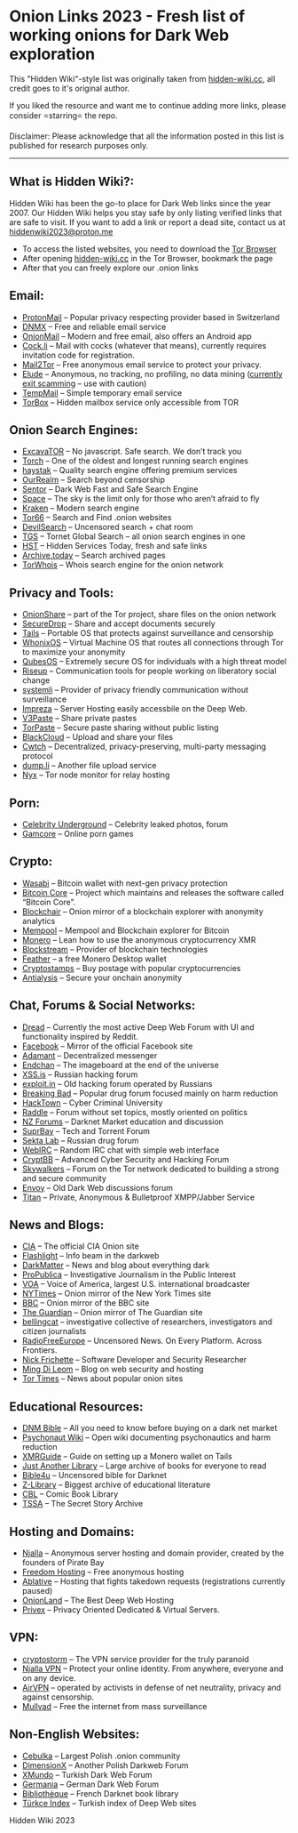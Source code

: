 Onion Links 2023 - Fresh list of working onions for Dark Web exploration
================
This "Hidden Wiki"-style list was originally taken from [hidden-wiki.cc](https://hidden-wiki.cc), all credit goes to it's original author.   

If you liked the resource and want me to continue adding more links, please consider :star:starring:star:  the repo.

Disclaimer: Please acknowledge that all the information posted in this list is published for research purposes only.

------------------
What is Hidden Wiki?:
---------------------
Hidden Wiki has been the go-to place for Dark Web links since the year 2007. Our Hidden Wiki helps you stay safe by only listing verified links that are safe to visit. If you want to add a link or report a dead site, contact us at hiddenwiki2023@proton.me

*   To access the listed websites, you need to download the [Tor Browser](https://www.torproject.org/download/)
*   After opening [hidden-wiki.cc](https://hidden-wiki.cc) in the Tor Browser, bookmark the page
*   After that you can freely explore our .onion links

Email:
---------------------

*   [ProtonMail](https://protonmailrmez3lotccipshtkleegetolb73fuirgj7r4o4vfu7ozyd.onion/) – Popular privacy respecting provider based in Switzerland
*   [DNMX](http://dnmxjaitaiafwmss2lx7tbs5bv66l7vjdmb5mtb3yqpxqhk3it5zivad.onion/) – Free and reliable email service
*   [OnionMail](http://pflujznptk5lmuf6xwadfqy6nffykdvahfbljh7liljailjbxrgvhfid.onion/) – Modern and free email, also offers an Android app
*   [Cock.li](http://rurcblzhmdk22kttfkel2zduhyu3r6to7knyc7wiorzrx5gw4c3lftad.onion/) – Mail with cocks (whatever that means), currently requires invitation code for registration.
*   [Mail2Tor](http://mail2torjgmxgexntbrmhvgluavhj7ouul5yar6ylbvjkxwqf6ixkwyd.onion/) – Free anonymous email service to protect your privacy.
*   [Elude](http://eludemailxhnqzfmxehy3bk5guyhlxbunfyhkcksv4gvx6d3wcf6smad.onion/) – Anonymous, no tracking, no profiling, no data mining ([currently exit scamming](https://hidden-wiki.cc/elude-exit-scam-allert/) – use with caution)
*   [TempMail](http://tempmail4gi5qfqzjs2bxo3wf6eurpelxmior6ohzq5vw7aeay67wiyd.onion/) – Simple temporary email service
*   [TorBox](http://torbox36ijlcevujx7mjb4oiusvwgvmue7jfn2cvutwa6kl6to3uyqad.onion/) – Hidden mailbox service only accessible from TOR

Onion Search Engines:
---------------------

*   [ExcavaTOR](http://2fd6cemt4gmccflhm6imvdfvli3nf7zn6rfrwpsy7uhxrgbypvwf5fad.onion) – No javascript. Safe search. We don’t track you
*   [Torch](http://torchdeedp3i2jigzjdmfpn5ttjhthh5wbmda2rr3jvqjg5p77c54dqd.onion/) – One of the oldest and longest running search engines
*   [haystak](http://haystak5njsmn2hqkewecpaxetahtwhsbsa64jom2k22z5afxhnpxfid.onion) – Quality search engine offering premium services
*   [OurRealm](http://orealmvxooetglfeguv2vp65a3rig2baq2ljc7jxxs4hsqsrcemkxcad.onion) – Search beyond censorship
*   [Sentor](http://e27slbec2ykiyo26gfuovaehuzsydffbit5nlxid53kigw3pvz6uosqd.onion/) – Dark Web Fast and Safe Search Engine
*   [Space](http://spacednczzrstmwlrt2olozfyrxcnrn3seyz2t4nhigujx5yivfy23id.onion/) – The sky is the limit only for those who aren’t afraid to fly
*   [Kraken](http://krakenai2gmgwwqyo7bcklv2lzcvhe7cxzzva2xpygyax5f33oqnxpad.onion/) – Modern search engine
*   [Tor66](http://tor66sewebgixwhcqfnp5inzp5x5uohhdy3kvtnyfxc2e5mxiuh34iid.onion/) – Search and Find .onion websites
*   [DevilSearch](http://search65pq2x5oh4o4qlxk2zvoa5zhbfi6mx4br4oc33rpxuayauwsqd.onion) – Uncensored search + chat room
*   [TGS](http://xcprh4cjas33jnxgs3zhakof6mctilfxigwjcsevdfap7vtyj57lmjad.onion/tgs/) – Tornet Global Search – all onion search engines in one
*   [HST](http://q3o3hdjbf6vwxdnpskyhxw7w7rnmnfhz2szbuala4q24x6csbp7adiad.onion/) – Hidden Services Today, fresh and safe links
*   [Archive.today](http://archiveiya74codqgiixo33q62qlrqtkgmcitqx5u2oeqnmn5bpcbiyd.onion/) – Search archived pages
*   [TorWhois](http://torwhois2wo3cdwveznqlf2jz7ezm6icqrmnnr3fnez67vnyatqc65ad.onion/) – Whois search engine for the onion network

Privacy and Tools:
------------------

*   [OnionShare](http://lldan5gahapx5k7iafb3s4ikijc4ni7gx5iywdflkba5y2ezyg6sjgyd.onion/) – part of the Tor project, share files on the onion network
*   [SecureDrop](http://sdolvtfhatvsysc6l34d65ymdwxcujausv7k5jk4cy5ttzhjoi6fzvyd.onion/) – Share and accept documents securely
*   [Tails](https://tails.boum.org/) – Portable OS that protects against surveillance and censorship
*   [WhonixOS](http://www.dds6qkxpwdeubwucdiaord2xgbbeyds25rbsgr73tbfpqpt4a6vjwsyd.onion/) – Virtual Machine OS that routes all connections through Tor to maximize your anonymity
*   [QubesOS](http://qubesosfasa4zl44o4tws22di6kepyzfeqv3tg4e3ztknltfxqrymdad.onion/) – Extremely secure OS for individuals with a high threat model
*   [Riseup](http://vww6ybal4bd7szmgncyruucpgfkqahzddi37ktceo3ah7ngmcopnpyyd.onion/) – Communication tools for people working on liberatory social change
*   [systemli](http://7sk2kov2xwx6cbc32phynrifegg6pklmzs7luwcggtzrnlsolxxuyfyd.onion) – Provider of privacy friendly communication without surveillance
*   [Impreza](https://imprezareshna326gqgmbdzwmnad2wnjmeowh45bs2buxarh5qummjad.onion/) – Server Hosting easily accessbile on the Deep Web.
*   [V3Paste](http://v3pastedc5jeqahtq77gvu3vz222bcqhlfubfunzjzqedg6jdqqlvgqd.onion/) – Share private pastes
*   [TorPaste](http://torpastezr7464pevuvdjisbvaf4yqi4n7sgz7lkwgqwxznwy5duj4ad.onion/) – Secure paste sharing without public listing
*   [BlackCloud](http://bcloudwenjxgcxjh6uheyt72a5isimzgg4kv5u74jb2s22y3hzpwh6id.onion/) – Upload and share your files
*   [Cwtch](http://cwtchim3z2gdsyb27acfc26lup5aqbegjrjsqulzrnkuoalq5h4gmcid.onion/) – Decentralized, privacy-preserving, multi-party messaging protocol
*   [dump.li](http://dumpliwoard5qsrrsroni7bdiishealhky4snigbzfmzcquwo3kml4id.onion/) – Another file upload service
*   [Nyx](http://3ewfgrt4gzfccp6bnquhqb266r3zepiqpnsk3falwygkegtluwuyevid.onion/) – Tor node monitor for relay hosting

Porn:
-----

*   [Celebrity Underground](http://hades2zhljgorcyrb5zc3ifdnjvjicjoxfmxcviq7mm4h477a3wg6fid.onion/) – Celebrity leaked photos, forum
*   [Gamcore](http://gamcored5widhilqmnyv7msosxpcqsvyunyljk6sx6swnzmzy2km2oyd.onion/) – Online porn games

Crypto:
-------

*   [Wasabi](http://wasabiukrxmkdgve5kynjztuovbg43uxcbcxn6y2okcrsg7gb6jdmbad.onion/) – Bitcoin wallet with next-gen privacy protection
*   [Bitcoin Core](http://6hasakffvppilxgehrswmffqurlcjjjhd76jgvaqmsg6ul25s7t3rzyd.onion/) – Project which maintains and releases the software called “Bitcoin Core”.
*   [Blockchair](http://blkchairbknpn73cfjhevhla7rkp4ed5gg2knctvv7it4lioy22defid.onion/) – Onion mirror of a blockchain explorer with anonymity analytics
*   [Mempool](http://mempoolhqx4isw62xs7abwphsq7ldayuidyx2v2oethdhhj6mlo2r6ad.onion/) – Mempool and Blockchain explorer for Bitcoin
*   [Monero](http://monerotoruzizulg5ttgat2emf4d6fbmiea25detrmmy7erypseyteyd.onion/) – Lean how to use the anonymous cryptocurrency XMR
*   [Blockstream](http://explorerzydxu5ecjrkwceayqybizmpjjznk5izmitf2modhcusuqlid.onion/) – Provider of blockchain technologies
*   [Feather](http://featherdvtpi7ckdbkb2yxjfwx3oyvr3xjz3oo4rszylfzjdg6pbm3id.onion/) – a free Monero Desktop wallet
*   [Cryptostamps](http://lgh3eosuqrrtvwx3s4nurujcqrm53ba5vqsbim5k5ntdpo33qkl7buyd.onion/) – Buy postage with popular cryptocurrencies
*   [Antialysis](http://pdcdvggsz5vhzbtxqn2rh27qovzga4pnrygya4ossewu64dqh2tvhsyd.onion/) – Secure your onchain anonymity

Chat, Forums & Social Networks:
-------------------------------

*   [Dread](http://dreadytofatroptsdj6io7l3xptbet6onoyno2yv7jicoxknyazubrad.onion/) – Currently the most active Deep Web Forum with UI and functionality inspired by Reddit.
*   [Facebook](http://facebookwkhpilnemxj7asaniu7vnjjbiltxjqhye3mhbshg7kx5tfyd.onion) – Mirror of the official Facebook site
*   [Adamant](http://adamant6457join2rxdkr2y7iqatar7n4n72lordxeknj435i4cjhpyd.onion/) – Decentralized messenger
*   [Endchan](http://enxx3byspwsdo446jujc52ucy2pf5urdbhqw3kbsfhlfjwmbpj5smdad.onion/) – The imageboard at the end of the universe
*   [XSS.is](http://xssforumv3isucukbxhdhwz67hoa5e2voakcfkuieq4ch257vsburuid.onion/) – Russian hacking forum
*   [exploit.in](https://exploitivzcm5dawzhe6c32bbylyggbjvh5dyvsvb5lkuz5ptmunkmqd.onion) – Old hacking forum operated by Russians
*   [Breaking Bad](http://bbzzzsvqcrqtki6umym6itiixfhni37ybtt7mkbjyxn2pgllzxf2qgyd.onion/) – Popular drug forum focused mainly on harm reduction
*   [HackTown](http://hacktowns3sba2xavxecm23aoocvzciaxirh3vekg2ovzdjgjxedfvqd.onion/) – Cyber Criminal University
*   [Raddle](http://c32zjeghcp5tj3kb72pltz56piei66drc63vkhn5yixiyk4cmerrjtid.onion/) – Forum without set topics, mostly oriented on politics
*   [NZ Forums](http://nzdnmfcf2z5pd3vwfyfy3jhwoubv6qnumdglspqhurqnuvr52khatdad.onion/) – Darknet Market education and discussion
*   [SuprBay](http://suprbaydvdcaynfo4dgdzgxb4zuso7rftlil5yg5kqjefnw4wq4ulcad.onion/) – Tech and Torrent Forum
*   [Sekta Lab](http://bpynhpfpdydv6axdm2xeu6y6cbzed73aztxdjyq5gygblzt6v2zjegid.onion/) – Russian drug forum
*   [WebIRC](http://34vnln24rlakgbk6gpityvljieayyw7q4bhdbbgs6zp2v5nbh345zgad.onion) – Random IRC chat with simple web interface
*   [CryptBB](http://cryptbbtg65gibadeeo2awe3j7s6evg7eklserehqr4w4e2bis5tebid.onion/) – Advanced Cyber Security and Hacking Forum
*   [Skywalkers](http://cr756sdj2ukmiid6io6wlp5clg7227af7ttqqnge2t357bwdgsr22did.onion) – Forum on the Tor network dedicated to building a strong and secure community
*   [Envoy](http://envoyyvazgz2wbkq65md7dcqsgmujmgksowhx2446yep7tgnpfvlxbqd.onion/) – Old Dark Web discussions forum
*   [Titan](http://titanxsu7bfd7vlyyffilprauwngr4acbnz27ulfhyxrqutu7atyptad.onion/) – Private, Anonymous & Bulletproof XMPP/Jabber Service

News and Blogs:
---------------

*   [CIA](http://ciadotgov4sjwlzihbbgxnqg3xiyrg7so2r2o3lt5wz5ypk4sxyjstad.onion/) – The official CIA Onion site
*   [Flashlight](http://ovgl57qc3a5abwqgdhdtssvmydr6f6mjz6ey23thwy63pmbxqmi45iid.onion/) – Info beam in the darkweb
*   [DarkMatter](http://dark3i5wry7zl7hdpmidmaflve7cmxzhvhpoutrryb5vd44qc52tbhad.onion/) – News and blog about everything dark
*   [ProPublica](http://p53lf57qovyuvwsc6xnrppyply3vtqm7l6pcobkmyqsiofyeznfu5uqd.onion/) – Investigative Journalism in the Public Interest
*   [VOA](https://www.voanews5aitmne6gs2btokcacixclgfl43cv27sirgbauyyjylwpdtqd.onion/) – Voice of America, largest U.S. international broadcaster
*   [NYTimes](https://www.nytimesn7cgmftshazwhfgzm37qxb44r64ytbb2dj3x62d2lljsciiyd.onion/) – Onion mirror of the New York Times site
*   [BBC](https://www.bbcnewsd73hkzno2ini43t4gblxvycyac5aw4gnv7t2rccijh7745uqd.onion/) – Onion mirror of the BBC site
*   [The Guardian](https://www.guardian2zotagl6tmjucg3lrhxdk4dw3lhbqnkvvkywawy3oqfoprid.onion/) – Onion mirror of The Guardian site
*   [bellingcat](http://www.bellcatmbguthn3age23lrbseln2lryzv3mt7whis7ktjw4qrestbzad.onion/) – investigative collective of researchers, investigators and citizen journalists
*   [RadioFreeEurope](https://www.rferlo2zxgv23tct66v45s5mecftol5vod3hf4rqbipfp46fqu2q56ad.onion/) – Uncensored News. On Every Platform. Across Frontiers.
*   [Nick Frichette](https://nickf43ab43xxf3yqgzy5uedsjij6h473rmbyzq6inohcnr3lohlu3yd.onion/) – Software Developer and Security Researcher
*   [Ming Di Leom](https://xw226dvxac7jzcpsf4xb64r4epr6o5hgn46dxlqk7gnjptakik6xnzqd.onion/) – Blog on web security and hosting
*   [Tor Times](http://tortimeswqlzti2aqbjoieisne4ubyuoeiiugel2layyudcfrwln76qd.onion/) – News about popular onion sites

Educational Resources:
----------------------

*   [DNM Bible](http://biblemeowimkh3utujmhm6oh2oeb3ubjw2lpgeq3lahrfr2l6ev6zgyd.onion/) – All you need to know before buying on a dark net market
*   [Psychonaut Wiki](http://vvedndyt433kopnhv6vejxnut54y5752vpxshjaqmj7ftwiu6quiv2ad.onion/wiki/Main_Page) – Open wiki documenting psychonautics and harm reduction
*   [XMRGuide](http://xmrguide25ibknxgaray5rqksrclddxqku3ggdcnzg4ogdi5qkdkd2yd.onion/) – Guide on setting up a Monero wallet on Tails
*   [Just Another Library](http://libraryfyuybp7oyidyya3ah5xvwgyx6weauoini7zyz555litmmumad.onion/) – Large archive of books for everyone to read
*   [Bible4u](https://bible4u2lvhacg4b3to2e2veqpwmrc2c3tjf2wuuqiz332vlwmr4xbad.onion/) – Uncensored bible for Darknet
*   [Z-Library](http://loginzlib2vrak5zzpcocc3ouizykn6k5qecgj2tzlnab5wcbqhembyd.onion/) – Biggest archive of educational literature
*   [CBL](http://nv3x2jozywh63fkohn5mwp2d73vasusjixn3im3ueof52fmbjsigw6ad.onion/) – Comic Book Library
*   [TSSA](http://tssa3yo5xfkcn4razcnmdhw5uxshx6zwzngwizpyf7phvea3gccrqbad.onion/) – The Secret Story Archive

Hosting and Domains:
--------------------

*   [Njalla](https://njallalafimoej5i4eg7vlnqjvmb6zhdh27qxcatdn647jtwwwui3nad.onion) – Anonymous server hosting and domain provider, created by the founders of Pirate Bay
*   [Freedom Hosting](http://fhostingineiwjg6cppciac2bemu42nwsupvvisihnczinok362qfrqd.onion/) – Free anonymous hosting
*   [Ablative](http://hzwjmjimhr7bdmfv2doll4upibt5ojjmpo3pbp5ctwcg37n3hyk7qzid.onion/) – Hosting that fights takedown requests (registrations currently paused)
*   [OnionLand](http://dwebkjkovsjobzrb45dz6prnlifnapiyp2dba33vcmcsaikr2re4d5qd.onion/) – The Best Deep Web Hosting
*   [Privex](http://privex3guvvasyer6pxz2fqcgy56auvw5egkir6ykwpptferdcb5toad.onion/) – Privacy Oriented Dedicated & Virtual Servers.

VPN:
----

*   [cryptostorm](http://stormwayszuh4juycoy4kwoww5gvcu2c4tdtpkup667pdwe4qenzwayd.onion/) – The VPN service provider for the truly paranoid
*   [Njalla VPN](https://njallalafimoej5i4eg7vlnqjvmb6zhdh27qxcatdn647jtwwwui3nad.onion/vpn/) – Protect your online identity. From anywhere, everyone and on any device.
*   [AirVPN](https://airvpn3epnw2fnsbx5x2ppzjs6vxtdarldas7wjyqvhscj7x43fxylqd.onion/) – operated by activists in defense of net neutrality, privacy and against censorship.
*   [Mullvad](http://o54hon2e2vj6c7m3aqqu6uyece65by3vgoxxhlqlsvkmacw6a7m7kiad.onion) – Free the internet from mass surveillance

Non-English Websites:
---------------------

*   [Cebulka](http://cebulka7uxchnbpvmqapg5pfos4ngaxglsktzvha7a5rigndghvadeyd.onion/) – Largest Polish .onion community
*   [DimensionX](http://uo57sqpw4h3g3y3w2j346vxidgcv2iwfaxeyt3ww3tzkj2i5k7a5tpqd.onion/) – Another Polish Darkweb Forum
*   [XMundo](http://g5pg3tne3trkettbadkccajxzsl55ih63stkaogjkmcza62pmawptcyd.onion/) – Turkish Dark Web Forum
*   [Germania](http://germania7zs27fu3gi76wlr5rd64cc2yjexyzvrbm4jufk7pibrpizad.onion/) – German Dark Web Forum
*   [Bibliothèque](http://bibliotgj7uoalolnsxwebynomyz4jwqibaq4hsgl5tnhpvyfmfzsbyd.onion/) – French Darknet book library
*   [Türkçe İndex](http://indexzz7n3cq4slh5bh2lcctmiwk2y7epxjvkpyaemtuat2alprveyid.onion/) – Turkish index of Deep Web sites

Hidden Wiki 2023
